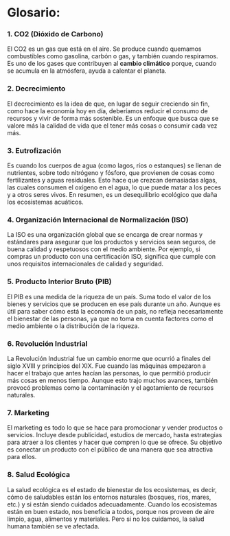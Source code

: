 # **Glosario**:

### 1. **CO2 (Dióxido de Carbono)**  
El CO2 es un gas que está en el aire. Se produce cuando quemamos combustibles como gasolina, carbón o gas, y también cuando respiramos. Es uno de los gases que contribuyen al **cambio climático** porque, cuando se acumula en la atmósfera, ayuda a calentar el planeta.

### 2. **Decrecimiento**  
El decrecimiento es la idea de que, en lugar de seguir creciendo sin fin, como hace la economía hoy en día, deberíamos reducir el consumo de recursos y vivir de forma más sostenible. Es un enfoque que busca que se valore más la calidad de vida que el tener más cosas o consumir cada vez más.

### 3. **Eutrofización**  
Es cuando los cuerpos de agua (como lagos, ríos o estanques) se llenan de nutrientes, sobre todo nitrógeno y fósforo, que provienen de cosas como fertilizantes y aguas residuales. Esto hace que crezcan demasiadas algas, las cuales consumen el oxígeno en el agua, lo que puede matar a los peces y a otros seres vivos. En resumen, es un desequilibrio ecológico que daña los ecosistemas acuáticos.

### 4. **Organización Internacional de Normalización (ISO)**  
La ISO es una organización global que se encarga de crear normas y estándares para asegurar que los productos y servicios sean seguros, de buena calidad y respetuosos con el medio ambiente. Por ejemplo, si compras un producto con una certificación ISO, significa que cumple con unos requisitos internacionales de calidad y seguridad.

### 5. **Producto Interior Bruto (PIB)**  
El PIB es una medida de la riqueza de un país. Suma todo el valor de los bienes y servicios que se producen en ese país durante un año. Aunque es útil para saber cómo está la economía de un país, no refleja necesariamente el bienestar de las personas, ya que no toma en cuenta factores como el medio ambiente o la distribución de la riqueza.

### 6. **Revolución Industrial**  
La Revolución Industrial fue un cambio enorme que ocurrió a finales del siglo XVIII y principios del XIX. Fue cuando las máquinas empezaron a hacer el trabajo que antes hacían las personas, lo que permitió producir más cosas en menos tiempo. Aunque esto trajo muchos avances, también provocó problemas como la contaminación y el agotamiento de recursos naturales.

### 7. **Marketing**  
El marketing es todo lo que se hace para promocionar y vender productos o servicios. Incluye desde publicidad, estudios de mercado, hasta estrategias para atraer a los clientes y hacer que compren lo que se ofrece. Su objetivo es conectar un producto con el público de una manera que sea atractiva para ellos.

### 8. **Salud Ecológica**  
La salud ecológica es el estado de bienestar de los ecosistemas, es decir, cómo de saludables están los entornos naturales (bosques, ríos, mares, etc.) y si están siendo cuidados adecuadamente. Cuando los ecosistemas están en buen estado, nos beneficia a todos, porque nos proveen de aire limpio, agua, alimentos y materiales. Pero si no los cuidamos, la salud humana también se ve afectada.
